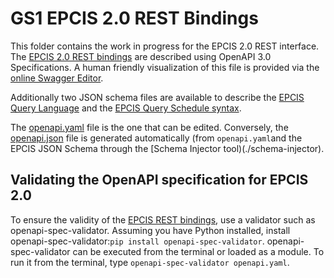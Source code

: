 # GS1 EPCIS 2.0 REST Bindings

This folder contains the work in progress for the EPCIS 2.0 REST interface. The [EPCIS 2.0 REST bindings](openapi.yaml) are described using OpenAPI 3.0 Specifications. A human friendly visualization of this file is provided via the [online Swagger Editor](https://editor.swagger.io/?url=https://raw.githubusercontent.com/gs1/EPCIS/master/REST%20Bindings/openapi.json).

Additionally two JSON schema files are available to describe the [EPCIS Query Language](query-schema.json) and the [EPCIS Query Schedule syntax](query-schedule.json).

The [openapi.yaml](openapi.yaml) file is the one that can be edited. Conversely, the [openapi.json](openapi.json) file is generated automatically (from `openapi.yaml`and the EPCIS JSON Schema through the [Schema Injector tool)(./schema-injector).

## Validating the OpenAPI specification for EPCIS 2.0

To ensure the validity of the [EPCIS REST bindings](openapi.yaml), use a validator such as openapi-spec-validator.
Assuming you have Python installed, install openapi-spec-validator:`pip install openapi-spec-validator`.
openapi-spec-validator can be executed from the terminal or loaded as a module. To run it from the terminal, type
`openapi-spec-validator openapi.yaml`.
